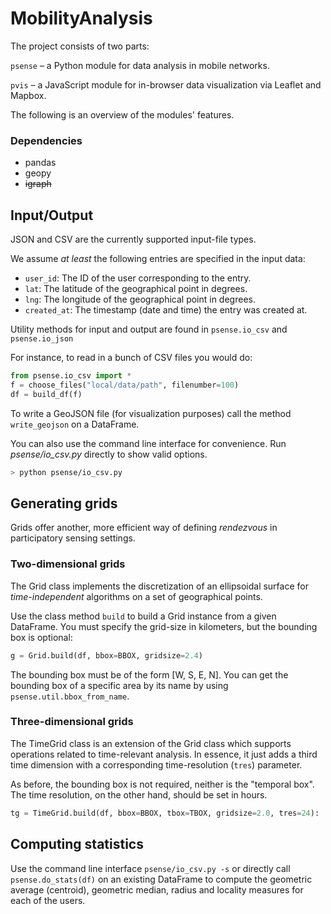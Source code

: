 # MobilityAnalysis

The project consists of two parts:

`psense` – a Python module for data analysis in mobile networks.

`pvis` – a JavaScript module for in-browser data visualization via Leaflet and Mapbox.

The following is an overview of the modules' features.

### Dependencies

- pandas
- geopy
- ~~igraph~~

## Input/Output

JSON and CSV are the currently supported input-file types.

We assume *at least* the following entries are specified in the input data:

- `user_id`: The ID of the user corresponding to the entry.
- `lat`: The latitude of the geographical point in degrees.
- `lng`: The longitude of the geographical point in degrees.
- `created_at`: The timestamp (date and time) the entry was created at.

Utility methods for input and output are found in `psense.io_csv` and `psense.io_json`

For instance, to read in a bunch of CSV files you would do:

```python
from psense.io_csv import *
f = choose_files("local/data/path", filenumber=100)
df = build_df(f)
```

To write a GeoJSON file (for visualization purposes) call the method `write_geojson` on a DataFrame.

You can also use the command line interface for convenience. Run *psense/io_csv.py* directly to show valid options.

```bash
> python psense/io_csv.py
```

## Generating grids

Grids offer another, more efficient way of defining *rendezvous* in participatory sensing settings.

### Two-dimensional grids

The Grid class implements the discretization of an ellipsoidal surface for *time-independent* algorithms on a set of geographical points.

Use the class method `build` to build a Grid instance from a given DataFrame. You must specify the grid-size in kilometers, but the bounding box is optional:

```python
g = Grid.build(df, bbox=BBOX, gridsize=2.4)
```

The bounding box must be of the form [W, S, E, N]. You can get the bounding box of a specific area by its name by using `psense.util.bbox_from_name`.

### Three-dimensional grids

The TimeGrid class is an extension of the Grid class which supports operations related to time-relevant analysis. In essence, it just adds a third time dimension with a corresponding time-resolution (`tres`) parameter.

As before, the bounding box is not required, neither is the "temporal box". The time resolution, on the other hand, should be set in hours.

```python
tg = TimeGrid.build(df, bbox=BBOX, tbox=TBOX, gridsize=2.0, tres=24):
```

## Computing statistics

Use the command line interface `psense/io_csv.py -s` or directly call `psense.do_stats(df)` on an existing DataFrame to compute the geometric average (centroid), geometric median, radius and locality measures for each of the users.
